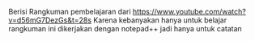 Berisi Rangkuman pembelajaran dari https://www.youtube.com/watch?v=d56mG7DezGs&t=28s
Karena kebanyakan hanya untuk belajar rangkuman ini dikerjakan dengan notepad++ jadi hanya untuk catatan
